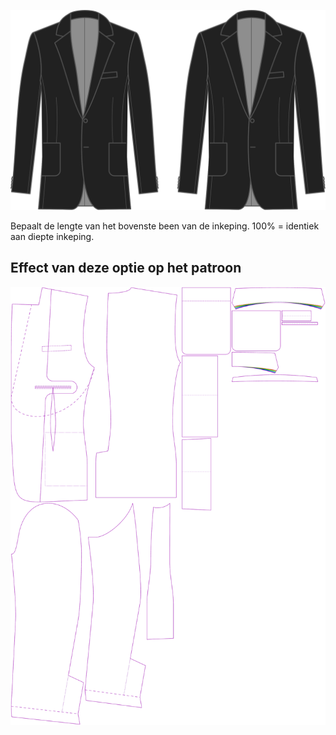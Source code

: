 
![Kraag inkeping terugloop](collarnotchreturn.svg)

Bepaalt de lengte van het bovenste been van de inkeping. 100% = identiek aan diepte inkeping.


## Effect van deze optie op het patroon
![Deze afbeelding toont het effect van deze optie door meerdere varianten die een andere waarde hebben voor deze optie te vervangen](jaeger_collarnotchreturn_sample.svg "Effect van deze optie op het patroon")